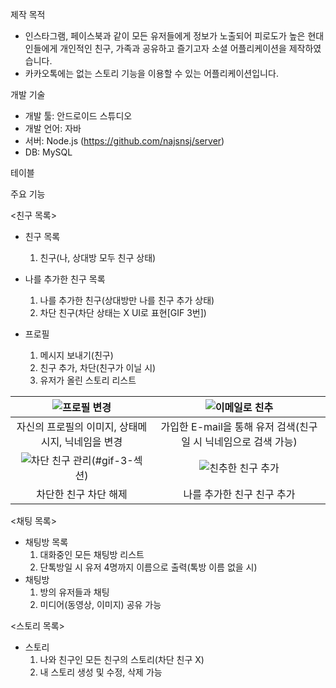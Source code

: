 제작 목적
  * 인스타그램, 페이스북과 같이 모든 유저들에게 정보가 노출되어 피로도가 높은 현대인들에게 개인적인 친구, 가족과 공유하고 즐기고자 소셜 어플리케이션을 제작하였습니다.
  *  카카오톡에는 없는 스토리 기능을 이용할 수 있는 어플리케이션입니다.

개발 기술
  * 개발 툴: 안드로이드 스튜디오
  * 개발 언어: 자바
  * 서버: Node.js (https://github.com/najsnsj/server)
  * DB: MySQL

테이블

주요 기능

<친구 목록>
 * 친구 목록
   1. 친구(나, 상대방 모두 친구 상태)

 * 나를 추가한 친구 목록
   1. 나를 추가한 친구(상대방만 나를 친구 추가 상태)
   2. 차단 친구(차단 상태는 X UI로 표현[GIF 3번])

 * 프로필
   1. 메시지 보내기(친구)
   2. 친구 추가, 차단(친구가 이닐 시)
   3. 유저가 올린 스토리 리스트

| ![프로필 변경](https://github.com/user-attachments/assets/a0e30770-3ed0-4b8f-950c-1d0097a50a80) | ![이메일로 친추](https://github.com/user-attachments/assets/51f467a4-a094-4b3e-879e-991252442e49) |
|:----------------------------------------------:|:----------------------------------------------:|
| 자신의 프로필의 이미지, 상태메시지, 닉네임을 변경 | 가입한 E-mail을 통해 유저 검색(친구일 시 닉네임으로 검색 가능) |
| ![차단 친구 관리](https://github.com/user-attachments/assets/1d61a347-8f0d-482a-a5e6-8d6a3e0da9cc)(#gif-3-섹션) | ![친추한 친구 추가](https://github.com/user-attachments/assets/567bd807-4cb8-40b4-85f7-1233bddcdcf7) |
| 차단한 친구 차단 해제 | 나를 추가한 친구 친구 추가 |

<채팅 목록>
 * 채팅방 목록
    1. 대화중인 모든 채팅방 리스트
    2. 단톡방일 시 유저 4명까지 이름으로 출력(톡방 이름 없을 시)
 * 채팅방
    1. 방의 유저들과 채팅
    2. 미디어(동영상, 이미지) 공유 가능

 <스토리 목록>
  * 스토리
    1. 나와 친구인 모든 친구의 스토리(차단 친구 X)
    2. 내 스토리 생성 및 수정, 삭제 가능   
    
